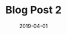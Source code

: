 ---
title: Blog Post 2
date: 2019-04-01
description: >-
  Lorem ipsum dolor sit amet consectetur adipisicing elit. Quaerat reiciendis atque fugiat ullam a inventore pariatur repudiandae deserunt repellendus sunt magni ab maxime iste facilis eaque deleniti, quos provident porro?
---